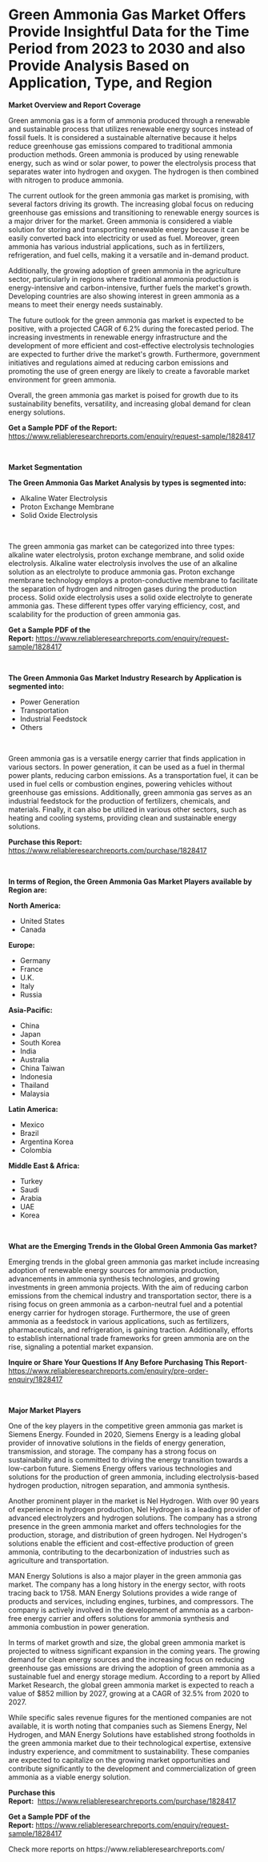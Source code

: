<p><h1>Green Ammonia Gas Market Offers Provide Insightful Data for the Time Period from 2023 to 2030 and also Provide Analysis Based on Application, Type, and Region</h1></p><p><strong>Market Overview and Report Coverage</strong></p>
<p><p>Green ammonia gas is a form of ammonia produced through a renewable and sustainable process that utilizes renewable energy sources instead of fossil fuels. It is considered a sustainable alternative because it helps reduce greenhouse gas emissions compared to traditional ammonia production methods. Green ammonia is produced by using renewable energy, such as wind or solar power, to power the electrolysis process that separates water into hydrogen and oxygen. The hydrogen is then combined with nitrogen to produce ammonia.</p><p>The current outlook for the green ammonia gas market is promising, with several factors driving its growth. The increasing global focus on reducing greenhouse gas emissions and transitioning to renewable energy sources is a major driver for the market. Green ammonia is considered a viable solution for storing and transporting renewable energy because it can be easily converted back into electricity or used as fuel. Moreover, green ammonia has various industrial applications, such as in fertilizers, refrigeration, and fuel cells, making it a versatile and in-demand product.</p><p>Additionally, the growing adoption of green ammonia in the agriculture sector, particularly in regions where traditional ammonia production is energy-intensive and carbon-intensive, further fuels the market's growth. Developing countries are also showing interest in green ammonia as a means to meet their energy needs sustainably.</p><p>The future outlook for the green ammonia gas market is expected to be positive, with a projected CAGR of 6.2% during the forecasted period. The increasing investments in renewable energy infrastructure and the development of more efficient and cost-effective electrolysis technologies are expected to further drive the market's growth. Furthermore, government initiatives and regulations aimed at reducing carbon emissions and promoting the use of green energy are likely to create a favorable market environment for green ammonia.</p><p>Overall, the green ammonia gas market is poised for growth due to its sustainability benefits, versatility, and increasing global demand for clean energy solutions.</p></p>
<p><strong>Get a Sample PDF of the Report:</strong> <a href="https://www.reliableresearchreports.com/enquiry/request-sample/1828417">https://www.reliableresearchreports.com/enquiry/request-sample/1828417</a></p>
<p>&nbsp;</p>
<p><strong>Market Segmentation</strong></p>
<p><strong>The Green Ammonia Gas Market Analysis by types is segmented into:</strong></p>
<p><ul><li>Alkaline Water Electrolysis</li><li>Proton Exchange Membrane</li><li>Solid Oxide Electrolysis</li></ul></p>
<p>&nbsp;</p>
<p><p>The green ammonia gas market can be categorized into three types: alkaline water electrolysis, proton exchange membrane, and solid oxide electrolysis. Alkaline water electrolysis involves the use of an alkaline solution as an electrolyte to produce ammonia gas. Proton exchange membrane technology employs a proton-conductive membrane to facilitate the separation of hydrogen and nitrogen gases during the production process. Solid oxide electrolysis uses a solid oxide electrolyte to generate ammonia gas. These different types offer varying efficiency, cost, and scalability for the production of green ammonia gas.</p></p>
<p><strong>Get a Sample PDF of the Report:</strong>&nbsp;<a href="https://www.reliableresearchreports.com/enquiry/request-sample/1828417">https://www.reliableresearchreports.com/enquiry/request-sample/1828417</a></p>
<p>&nbsp;</p>
<p><strong>The Green Ammonia Gas Market Industry Research by Application is segmented into:</strong></p>
<p><ul><li>Power Generation</li><li>Transportation</li><li>Industrial Feedstock</li><li>Others</li></ul></p>
<p>&nbsp;</p>
<p><p>Green ammonia gas is a versatile energy carrier that finds application in various sectors. In power generation, it can be used as a fuel in thermal power plants, reducing carbon emissions. As a transportation fuel, it can be used in fuel cells or combustion engines, powering vehicles without greenhouse gas emissions. Additionally, green ammonia gas serves as an industrial feedstock for the production of fertilizers, chemicals, and materials. Finally, it can also be utilized in various other sectors, such as heating and cooling systems, providing clean and sustainable energy solutions.</p></p>
<p><strong>Purchase this Report:</strong>&nbsp; <a href="https://www.reliableresearchreports.com/purchase/1828417">https://www.reliableresearchreports.com/purchase/1828417</a></p>
<p>&nbsp;</p>
<p><strong>In terms of Region, the Green Ammonia Gas Market Players available by Region are:</strong></p>
<p>
    <p> <strong> North America: </strong>
        <ul>
            <li>United States</li>
            <li>Canada</li>
        </ul>
        </p> 
    <p> <strong> Europe: </strong>
        <ul>
            <li>Germany</li>
            <li>France</li>
            <li>U.K.</li>
            <li>Italy</li>
            <li>Russia</li>
        </ul>
        </p> 
    <p> <strong> Asia-Pacific: </strong>
        <ul>
            <li>China</li>
            <li>Japan</li>
            <li>South Korea</li>
            <li>India</li>
            <li>Australia</li>
            <li>China Taiwan</li>
            <li>Indonesia</li>
            <li>Thailand</li>
            <li>Malaysia</li>
        </ul>
        </p> 
    <p> <strong> Latin America: </strong>
        <ul>
            <li>Mexico</li>
            <li>Brazil</li>
            <li>Argentina Korea</li>
            <li>Colombia</li>
        </ul>
        </p> 
    <p> <strong> Middle East & Africa: </strong>
        <ul>
            <li>Turkey</li>
            <li>Saudi</li>
            <li>Arabia</li>
            <li>UAE</li>
            <li>Korea</li>
        </ul>
    </p>
    </p>
<p>&nbsp;</p>
<p><strong>What are the Emerging Trends in the Global Green Ammonia Gas market?</strong></p>
<p><p>Emerging trends in the global green ammonia gas market include increasing adoption of renewable energy sources for ammonia production, advancements in ammonia synthesis technologies, and growing investments in green ammonia projects. With the aim of reducing carbon emissions from the chemical industry and transportation sector, there is a rising focus on green ammonia as a carbon-neutral fuel and a potential energy carrier for hydrogen storage. Furthermore, the use of green ammonia as a feedstock in various applications, such as fertilizers, pharmaceuticals, and refrigeration, is gaining traction. Additionally, efforts to establish international trade frameworks for green ammonia are on the rise, signaling a potential market expansion.</p></p>
<p><strong>Inquire or Share Your Questions If Any Before Purchasing This Report</strong>- <a href="https://www.reliableresearchreports.com/enquiry/pre-order-enquiry/1828417">https://www.reliableresearchreports.com/enquiry/pre-order-enquiry/1828417</a></p>
<p>&nbsp;</p>
<p><strong>Major Market Players</strong></p>
<p><p>One of the key players in the competitive green ammonia gas market is Siemens Energy. Founded in 2020, Siemens Energy is a leading global provider of innovative solutions in the fields of energy generation, transmission, and storage. The company has a strong focus on sustainability and is committed to driving the energy transition towards a low-carbon future. Siemens Energy offers various technologies and solutions for the production of green ammonia, including electrolysis-based hydrogen production, nitrogen separation, and ammonia synthesis.</p><p>Another prominent player in the market is Nel Hydrogen. With over 90 years of experience in hydrogen production, Nel Hydrogen is a leading provider of advanced electrolyzers and hydrogen solutions. The company has a strong presence in the green ammonia market and offers technologies for the production, storage, and distribution of green hydrogen. Nel Hydrogen's solutions enable the efficient and cost-effective production of green ammonia, contributing to the decarbonization of industries such as agriculture and transportation.</p><p>MAN Energy Solutions is also a major player in the green ammonia gas market. The company has a long history in the energy sector, with roots tracing back to 1758. MAN Energy Solutions provides a wide range of products and services, including engines, turbines, and compressors. The company is actively involved in the development of ammonia as a carbon-free energy carrier and offers solutions for ammonia synthesis and ammonia combustion in power generation.</p><p>In terms of market growth and size, the global green ammonia market is projected to witness significant expansion in the coming years. The growing demand for clean energy sources and the increasing focus on reducing greenhouse gas emissions are driving the adoption of green ammonia as a sustainable fuel and energy storage medium. According to a report by Allied Market Research, the global green ammonia market is expected to reach a value of $852 million by 2027, growing at a CAGR of 32.5% from 2020 to 2027.</p><p>While specific sales revenue figures for the mentioned companies are not available, it is worth noting that companies such as Siemens Energy, Nel Hydrogen, and MAN Energy Solutions have established strong footholds in the green ammonia market due to their technological expertise, extensive industry experience, and commitment to sustainability. These companies are expected to capitalize on the growing market opportunities and contribute significantly to the development and commercialization of green ammonia as a viable energy solution.</p></p>
<p><strong>Purchase this Report:</strong>&nbsp;&nbsp;<a href="https://www.reliableresearchreports.com/purchase/1828417">https://www.reliableresearchreports.com/purchase/1828417</a></p>
<p></p>
<p><strong>Get a Sample PDF of the Report:</strong>&nbsp;<a href="https://www.reliableresearchreports.com/enquiry/request-sample/1828417">https://www.reliableresearchreports.com/enquiry/request-sample/1828417</a></p>
<p>Check more reports on https://www.reliableresearchreports.com/</p>
